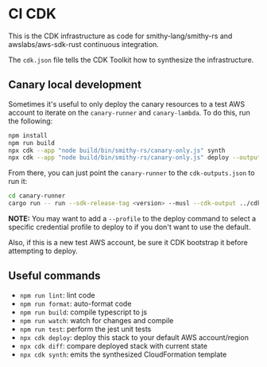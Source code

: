 # CI CDK

This is the CDK infrastructure as code for smithy-lang/smithy-rs and awslabs/aws-sdk-rust
continuous integration.

The `cdk.json` file tells the CDK Toolkit how to synthesize the infrastructure.

## Canary local development

Sometimes it's useful to only deploy the canary resources to a test AWS account to iterate
on the `canary-runner` and `canary-lambda`. To do this, run the following:

```bash
npm install
npm run build
npx cdk --app "node build/bin/smithy-rs/canary-only.js" synth
npx cdk --app "node build/bin/smithy-rs/canary-only.js" deploy --outputs-file cdk-outputs.json
```

From there, you can just point the `canary-runner` to the `cdk-outputs.json` to run it:

```bash
cd canary-runner
cargo run -- run --sdk-release-tag <version> --musl --cdk-output ../cdk-outputs.json
```

**NOTE:** You may want to add a `--profile` to the deploy command to select a specific credential
profile to deploy to if you don't want to use the default.

Also, if this is a new test AWS account, be sure it CDK bootstrap it before attempting to deploy.

## Useful commands

-   `npm run lint`: lint code
-   `npm run format`: auto-format code
-   `npm run build`: compile typescript to js
-   `npm run watch`: watch for changes and compile
-   `npm run test`: perform the jest unit tests
-   `npx cdk deploy`: deploy this stack to your default AWS account/region
-   `npx cdk diff`: compare deployed stack with current state
-   `npx cdk synth`: emits the synthesized CloudFormation template
